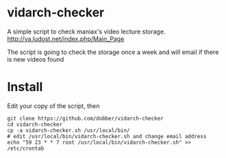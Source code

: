vidarch-checker
=========


A simple script to check maniax's video lecture storage. http://va.ludost.net/index.php/Main_Page

The script is going to check the storage once a week and will email if there is new videos found

Install
==
Edit your copy of the script, then

	git clone https://github.com/dobber/vidarch-checker
	cd vidarch-checker
	cp -a vidarch-checker.sh /usr/local/bin/
	# edit /usr/local/bin/vidarch-checker.sh and change email address
	echo "59 23 * * 7 root /usr/local/bin/vidarch-checker.sh" >> /etc/crontab
